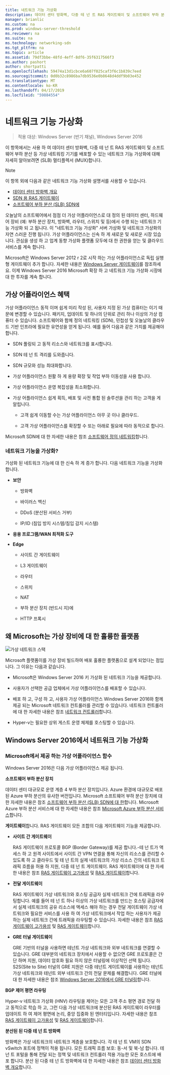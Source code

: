 ```yaml
---
title: 네트워크 기능 가상화
description: 데이터 센터 방화벽, 다중 테 넌 트 RAS 게이트웨이 및 소프트웨어 부하 분산 (SLB) Windows Server 2016에서와 같은 가상 네트워킹 기기를 배포할 수 있는 네트워크 기능 가상화에 대해 자세히 알아보려면이 항목에서는 사용할 수 있습니다.
manager: brianlic
ms.custom: na
ms.prod: windows-server-threshold
ms.reviewer: na
ms.suite: na
ms.technology: networking-sdn
ms.tgt_pltfrm: na
ms.topic: article
ms.assetid: 79df3bbe-48fd-4eff-8df6-35f6317566f3
ms.author: pashort
author: shortpatti
ms.openlocfilehash: 59474a13d1cbce6a607f025caf3f6c1b839c7eed
ms.sourcegitcommit: 0d0b32c8986ba7db9536e0b8648d4ddf9b03e452
ms.translationtype: MT
ms.contentlocale: ko-KR
ms.lasthandoff: 04/17/2019
ms.locfileid: "59884554"
---
```

# <a name="network-function-virtualization"></a>네트워크 기능 가상화

>적용 대상: Windows Server (반기 채널), Windows Server 2016

이 항목에서는 사용 하 여 데이터 센터 방화벽, 다중 테 넌 트 RAS 게이트웨이 및 소프트웨어 부하 분산 등 가상 네트워킹 기기를 배포할 수 있는 네트워크 기능 가상화에 대해 자세히 알아보려면 \(SLB\) 멀티플렉서 \(MUX\)합니다.
  
>[!NOTE]  
>이 항목 외에 다음과 같은 네트워크 기능 가상화 설명서를 사용할 수 있습니다.  
> - [데이터 센터 방화벽 개요](../../../sdn/technologies/network-function-virtualization/../../../sdn/technologies/network-function-virtualization/Datacenter-Firewall-Overview.md)  
> - [SDN 용 RAS 게이트웨이](../../../sdn/technologies/network-function-virtualization/RAS-Gateway-for-SDN.md)  
> - [소프트웨어 부하 분산 (SLB) SDN에](../../../sdn/technologies/network-function-virtualization/Software-Load-Balancing--SLB--for-SDN.md)  
  
오늘날의 소프트웨어에서 점점 더 가상 어플라이언스로 대 정의 된 데이터 센터, 하드웨어 장비 (예: 부하 분산 장치, 방화벽, 라우터, 스위치 및 등)에서 수행 되는 네트워크 기능 가상화 되 고 됩니다. 이 "네트워크 기능 가상화" 서버 가상화 및 네트워크 가상화의 자연 스러운 진행 됩니다. 가상 어플라이언스는 신속 하 게 새로운 및 새로운 시장 있습니다. 관심을 생성 하 고 업계 동향 가상화 플랫폼 모두에 대 한 권한을 얻는 및 클라우드 서비스를 계속 합니다.  
  
Microsoft은 Windows Server 2012 r 2로 시작 하는 가상 어플라이언스로 독립 실행형 게이트웨이 추가 합니다. 자세한 내용은 [Windows Server 게이트웨이](https://technet.microsoft.com/library/dn313101.aspx)를 참조하세요. 이제 Windows Server 2016 Microsoft 확장 하 고 네트워크 기능 가상화 시장에 대 한 투자를 계속 합니다.  
  
## <a name="virtual-appliance-benefits"></a>가상 어플라이언스 혜택  
가상 어플라이언스 동적 이며 쉽게 미리 작성 된, 사용자 지정 된 가상 컴퓨터는 이기 때문에 변경할 수 있습니다. 패키지, 업데이트 및 하나의 단위로 관리 하나 이상의 가상 컴퓨터 수 있습니다. 소프트웨어와 함께 정의 네트워킹 (SDN), 민첩성 및 오늘날의 클라우드 기반 인프라에 필요한 유연성을 얻게 됩니다. 예를 들어 다음과 같은 가치를 제공해야 합니다.  
  
-   SDN 풀링되 고 동적 리소스와 네트워크를 표시합니다.  
  
-   SDN 테 넌 트 격리를 도와줍니다.  
  
-   SDN 규모와 성능 최대화합니다.  
  
-   가상 어플라이언스 원활 하 게 용량 확장 및 작업 부하 이동성을 사용 합니다.  
  
-   가상 어플라이언스 운영 복잡성을 최소화합니다.  
  
-   가상 어플라이언스 쉽게 획득, 배포 및 사전 통합 된 솔루션을 관리 하는 고객을 게 알립니다.  
  
    -   고객 쉽게 이동할 수는 가상 어플라이언스 아무 곳 이나 클라우드.  
  
    -   고객 가상 어플라이언스를 확장할 수 또는 아래로 필요에 따라 동적으로 합니다.  
  
Microsoft SDN에 대 한 자세한 내용은 참조 [소프트웨어 정의 네트워킹](https://technet.microsoft.com/windows-server-docs/networking/sdn/software-defined-networking--sdn-)합니다.  
  
### <a name="what-network-functions-are-being-virtualized"></a>네트워크 기능을 가상화?  
가상화 된 네트워크 기능에 대 한 신속 하 게 증가 합니다. 다음 네트워크 기능을 가상화 합니다.  
  
-   **보안**  
  
    -   방화벽  
  
    -   바이러스 백신  
  
    -   DDoS (분산된 서비스 거부)  
  
    -   IP/ID (침입 방지 시스템/침입 감지 시스템)  
  
-   **응용 프로그램/WAN 최적화 도구**  
  
-   **Edge**  
  
    -   사이트 간 게이트웨이  
  
    -   L3 게이트웨이  
  
    -   라우터  
  
    -   스위치  
  
    -   NAT  
  
    -   부하 분산 장치 (반드시 지)에  
  
    -   HTTP 프록시  
  
## <a name="why-microsoft-is-a-great-platform-for-virtual-appliances"></a>왜 Microsoft는 가상 장비에 대 한 훌륭한 플랫폼  
![가상 네트워크 스택](../../../media/Network-Function-Virtualization/Microsoft-Network-Function-Virtualization.png)  
  
Microsoft 플랫폼이를 가상 장비 빌드하여 배포 훌륭한 플랫폼으로 설계 되었다는 점입니다. 그 이유는 다음과 같습니다.  
  
-   Microsoft은 Windows Server 2016 키 가상화 된 네트워크 기능을 제공합니다.  
  
-   사용자가 선택한 공급 업체에서 가상 어플라이언스를 배포할 수 있습니다.  
  
-   배포 하 고, 구성 하 고, 사용자 가상 어플라이언스 Windows Server 2016와 함께 제공 되는 Microsoft 네트워크 컨트롤러를 관리할 수 있습니다. 네트워크 컨트롤러에 대 한 자세한 내용은 참조 [네트워크 컨트롤러](../../../sdn/technologies/network-controller/Network-Controller.md)합니다.  
  
-   Hyper-v는 필요한 상위 게스트 운영 체제를 호스팅할 수 있습니다.  
  
## <a name="network-function-virtualization-in-windows-server-2016"></a>Windows Server 2016에서 네트워크 기능 가상화  
  
### <a name="virtual-appliances-functions-provided-by-microsoft"></a>Microsoft에서 제공 하는 가상 어플라이언스 함수  
Windows Server 2016은 다음 가상 어플라이언스 제공 됩니다.  
  
**소프트웨어 부하 분산 장치**  
  
데이터 센터 대규모로 운영 계층 4 부하 분산 장치입니다. Azure 환경에 대규모로 배포 된 Azure 부하 분산의 유사한 버전입니다. Microsoft 소프트웨어 부하 분산 장치에 대 한 자세한 내용은 참조 [소프트웨어 부하 분산 (SLB) SDN에 대 한](https://technet.microsoft.com/library/mt632286.aspx)합니다. Microsoft Azure 부하 분산 서비스에 대 한 자세한 내용은 참조 [Microsoft Azure 부하 분산 서비스](https://azure.microsoft.com/blog/2014/04/08/microsoft-azure-load-balancing-services/)합니다.  
  
**게이트웨이**합니다. RAS 게이트웨이 모든 조합의 다음 게이트웨이 기능을 제공합니다.  
  
-   **사이트 간 게이트웨이**  
  
    RAS 게이트웨이 프로토콜 BGP (Border Gateway)를 제공 합니다.-테 넌 트가 액세스 하 고 원격 사이트에서 사이트 간 VPN 연결을 통해 자신의 리소스를 관리할 수 있도록 하 고 클라우드 및 테 넌 트의 실제 네트워크의 가상 리소스 간의 네트워크 트래픽 흐름을 허용 하 지원, 다중 테 넌 트 게이트웨이. RAS 게이트웨이에 대 한 자세한 내용은 참조 [RAS 게이트웨이 고가용성](https://technet.microsoft.com/library/mt631692.aspx) 및 [RAS 게이트웨이](https://technet.microsoft.com/library/mt626650.aspx)합니다.  
  
-   **전달 게이트웨이**  
  
    RAS 게이트웨이 가상 네트워크와 호스팅 공급자 실제 네트워크 간에 트래픽을 라우팅합니다. 예를 들어 테 넌 트 하나 이상의 가상 네트워크를 만드는 호스팅 공급자에서 실제 네트워크의 공유 리소스에 액세스 해야 하는 경우 전달 게이트웨이 가상 네트워크와 필요한 서비스를 사용 하 여 가상 네트워크에서 작업 하는 사용자가 제공 하는 실제 네트워크 간에 트래픽을 라우팅할 수 있습니다. 자세한 내용은 참조 [RAS 게이트웨이 고가용성](https://technet.microsoft.com/library/mt631692.aspx) 및 [RAS 게이트웨이](https://technet.microsoft.com/library/mt626650.aspx)합니다.  
  
-   **GRE 터널 게이트웨이**  
  
    GRE 기반의 터널을 사용하면 테넌트 가상 네트워크와 외부 네트워크를 연결할 수 있습니다. GRE 대부분의 네트워크 장치에서 사용할 수 없으면 GRE 프로토콜은 간단 하며 지원, 데이터 암호화 필요 하지 않은 터널링에 이상적인 선택 됩니다. S2S(Site to Site) 터널의 GRE 지원은 다중 테넌트 게이트웨이를 사용하는 테넌트 가상 네트워크와 테넌트 외부 네트워크 간의 전달 문제를 해결합니다. GRE 터널에 대 한 자세한 내용은 참조 [Windows Server 2016에서 GRE 터널링](https://technet.microsoft.com/library/dn765485.aspx)합니다.  
  
**BGP 제어 평면 라우팅**  
  
Hyper-v 네트워크 가상화 (HNV) 라우팅을 제어는 모든 고객 주소 평면 경로 전달 하 고 동적으로 학습 하 고, 그런 다음 가상 네트워크에 분산된 RAS 게이트웨이 라우터를 업데이트 하 여 제어 평면에 논리, 중앙 집중화 된 엔터티입니다. 자세한 내용은 참조 [RAS 게이트웨이 고가용성](https://technet.microsoft.com/library/mt631692.aspx) 및 [RAS 게이트웨이](https://technet.microsoft.com/library/mt626650.aspx)합니다.  
  
**분산된 된 다중 테 넌 트 방화벽**  
  
방화벽은 가상 네트워크의 네트워크 계층을 보호합니다. 각 테 넌 트 VM의 SDN vSwitch 포트에 정책이 적용 됩니다. 모든 트래픽 흐름 보호: 동-서 및 북-남 합니다. 테 넌 트 포털을 통해 전달 되는 정책 및 네트워크 컨트롤러 적용 가능한 모든 호스트에 배포 합니다. 분산 된 다중 테 넌 트 방화벽에 대 한 자세한 내용은 참조 [데이터 센터 방화벽 개요](../../../sdn/technologies/network-function-virtualization/../../../sdn/technologies/network-function-virtualization/Datacenter-Firewall-Overview.md)합니다.  
  


